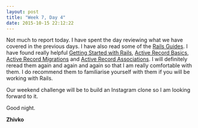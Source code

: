 ```yaml
---
layout: post
title: "Week 7, Day 4"
date: 2015-10-15 22:12:22
---
```

Not much to report today. I have spent the day reviewing what we have covered in the previous days. I have also read some of the [Rails Guides](http://guides.rubyonrails.org/). I have found really helpful [Getting Started with Rails](http://guides.rubyonrails.org/getting_started.html), [Active Record Basics](http://guides.rubyonrails.org/active_record_basics.html), [Active Record Migrations](http://guides.rubyonrails.org/active_record_migrations.html) and [Active Record Associations](http://guides.rubyonrails.org/association_basics.html). I will definitely reread them again and again and again so that I am really comfortable with them. I do recommend them to familiarise yourself with them if you will be working with Rails.

Our weekend challenge will be to build an Instagram clone so I am looking forward to it.

Good night.

__Zhivko__
